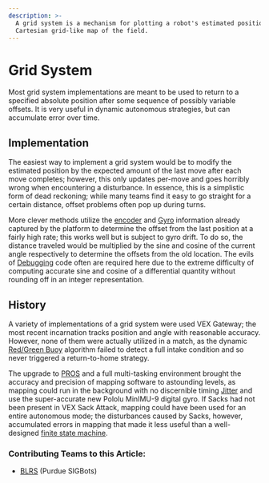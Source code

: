 ```yaml
---
description: >-
  A grid system is a mechanism for plotting a robot's estimated position on a
  Cartesian grid-like map of the field.
---
```


# Grid System

Most grid system implementations are meant to be used to return to a specified absolute position after some sequence of possibly variable offsets. It is very useful in dynamic autonomous strategies, but can accumulate error over time.

## Implementation

The easiest way to implement a grid system would be to modify the estimated position by the expected amount of the last move after each move completes; however, this only updates per-move and goes horribly wrong when encountering a disturbance. In essence, this is a simplistic form of dead reckoning; while many teams find it easy to go straight for a certain distance, offset problems often pop up during turns.

More clever methods utilize the [encoder](../../vex-electronics/vex-sensors/3-pin-adi-sensors/encoder.md) and [Gyro](../../vex-electronics/vex-sensors/3-pin-adi-sensors/gyroscope.md) information already captured by the platform to determine the offset from the last position at a fairly high rate; this works well but is subject to gyro drift. To do so, the distance traveled would be multiplied by the sine and cosine of the current angle respectively to determine the offsets from the old location. The evils of [Debugging](../general/debugging.md) code often are required here due to the extreme difficulty of computing accurate sine and cosine of a differential quantity without rounding off in an integer representation.

## History

A variety of implementations of a grid system were used VEX Gateway; the most recent incarnation tracks position and angle with reasonable accuracy. However, none of them were actually utilized in a match, as the dynamic [Red/Green Buoy](../object-recognition/red-green-buoy.md) algorithm failed to detect a full intake condition and so never triggered a return-to-home strategy.

The upgrade to [PROS](../vex-programming-software/pros/) and a full multi-tasking environment brought the accuracy and precision of mapping software to astounding levels, as mapping could run in the background with no discernible timing [Jitter](../../electronics/general/jitter.md) and use the super-accurate new Pololu MinIMU-9 digital gyro. If Sacks had not been present in VEX Sack Attack, mapping could have been used for an entire autonomous mode; the disturbances caused by Sacks, however, accumulated errors in mapping that made it less useful than a well-designed [finite state machine](../general/finite-state-machine.md).

### Contributing Teams to this Article:

* [BLRS](https://purduesigbots.com/) \(Purdue SIGBots\)

